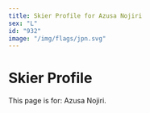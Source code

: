 ```yaml
---
title: Skier Profile for Azusa Nojiri
sex: "L"
id: "932"
image: "/img/flags/jpn.svg" 
---
```


# Skier Profile

This page is for: Azusa Nojiri.
    